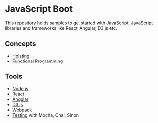# JavaScript Boot

This repository holds samples to get started with JavaScript, JavaScript libraries and frameworks like React, Angular, D3.js etc.

## Concepts
* [Hoisting](./Learning/jsConcepts/Hoisting)
* [Functional Programming](./Learning/jsConcepts/Functional%20Programming)

## Tools
* [Node.js](./Learning/nodeBoot)
* [React](./Learning/reactBoot)
* [Angular](./Learning/ngBoot)
* [D3.js](./Learning/d3Boot)
* [Webpack](./Learning/jsBuild/webpack)
* [Testing](./Learning/jsTesting/TestingWithMocha) with Mocha, Chai, Sinon
